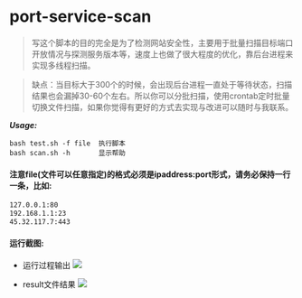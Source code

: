 # port-service-scan
>写这个脚本的目的完全是为了检测网站安全性，主要用于批量扫描目标端口开放情况与探测服务版本等，速度上也做了很大程度的优化，靠后台进程来实现多线程扫描。

>缺点：当目标大于300个的时候，会出现后台进程一直处于等待状态，扫描结果也会漏掉30-60个左右。所以你可以分批扫描，使用crontab定时批量切换文件扫描，如果你觉得有更好的方式去实现与改进可以随时与我联系。

***Usage:***
```shell
bash test.sh -f file  执行脚本
bash scan.sh -h       显示帮助
```
#### 注意file(文件可以任意指定)的格式必须是ipaddress:port形式，请务必保持一行一条，比如:
```bash
127.0.0.1:80
192.168.1.1:23
45.32.117.7:443
```
#### 运行截图:

* 运行过程输出
![](https://www.linux-code.com/wp-content/uploads/2018/05/96d99760986f95a7037f64f54b13e152.png)

* result文件结果
![](https://www.linux-code.com/wp-content/uploads/2018/05/a9eed714deba71bc9a82804a2f8616be.png)
